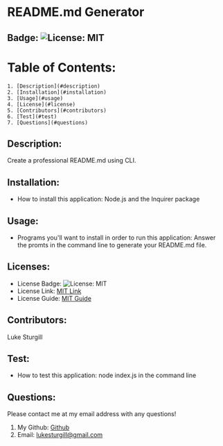 # README.md Generator
  
  ## Badge: ![License: MIT](https://img.shields.io/badge/License-MIT-yellow.svg)
  
  # Table of Contents:
    1. [Description](#description)
    2. [Installation](#installation)
    3. [Usage](#usage)
    4. [License](#license)
    5. [Contributors](#contributors)
    6. [Test](#test)
    7. [Questions](#questions)

  ## Description:<a name=description></a>
  Create a professional README.md using CLI.
  
  ## Installation: <a name=installation></a>
  * How to install this application:
  Node.js and the Inquirer package
  
  ## Usage: <a name="usage"></a>
  * Programs you'll want to install in order to run this application:
  Answer the promts in the command line to generate your README.md file.
  
  ## Licenses: <a name="license"></a>
  * License Badge: ![License: MIT](https://img.shields.io/badge/License-MIT-yellow.svg)
  * License Link: <a href = "https://opensource.org/licenses/MIT">MIT Link</a>
  * License Guide: <a href = "https://gist.github.com/ckib16/8732561535ed766cd6b8">MIT Guide</a>
  
  ## Contributors: <a name="contributors"></a>
  Luke Sturgill
  
  ## Test: <a name="test"></a>
  * How to test this application:
  node index.js in the command line
  
  ## Questions: <a name="questions"></a>
  Please contact me at my email address with any questions!
  1. My Github: <a href = "https://github.com/lukesturgill">Github</a>
  2. Email: lukesturgill@gmail.com 
  
